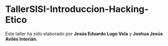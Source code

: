 # TallerSISI-Introduccion-Hacking-Etico
Este taller ha sido elaborado por **Jesús Eduardo Lugo Vela** y **Joshua Jesús Avilés Interián.**
